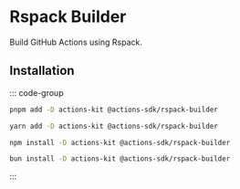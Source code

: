 # Rspack Builder

Build GitHub Actions using Rspack.

## Installation

::: code-group
  ```bash [pnpm]
  pnpm add -D actions-kit @actions-sdk/rspack-builder
  ```

  ```bash [yarn]
  yarn add -D actions-kit @actions-sdk/rspack-builder
  ```

  ```bash [npm]
  npm install -D actions-kit @actions-sdk/rspack-builder
  ```

  ```bash [bun]
  bun install -D actions-kit @actions-sdk/rspack-builder
  ```
:::

